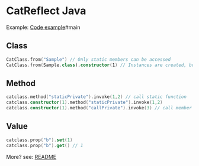 # CatReflect Java

Example: [Code example](/CatReflectExample/src/main/java/Sample.java)#main

## Class

```kotlin
CatClass.from("Sample") // Only static members can be accessed
CatClass.from(Sample.class).constructor(1) // Instances are created, both static and non-static members are accessible
```

## Method

```kotlin
catclass.method("staticPrivate").invoke(1,2) // call static function
catclass.constructor(1).method("staticPrivate").invoke(1,2)
catclass.constructor(1).method("callPrivate").invoke(3) // call member function
```

## Value

```kotlin
catclass.prop("b").set(1)
catclass.prop("b").get() // 1
```

More? see: [README](README.md)
